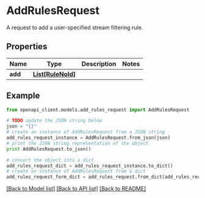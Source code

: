 # AddRulesRequest

A request to add a user-specified stream filtering rule.

## Properties
Name | Type | Description | Notes
------------ | ------------- | ------------- | -------------
**add** | [**List[RuleNoId]**](RuleNoId.md) |  | 

## Example

```python
from openapi_client.models.add_rules_request import AddRulesRequest

# TODO update the JSON string below
json = "{}"
# create an instance of AddRulesRequest from a JSON string
add_rules_request_instance = AddRulesRequest.from_json(json)
# print the JSON string representation of the object
print AddRulesRequest.to_json()

# convert the object into a dict
add_rules_request_dict = add_rules_request_instance.to_dict()
# create an instance of AddRulesRequest from a dict
add_rules_request_form_dict = add_rules_request.from_dict(add_rules_request_dict)
```
[[Back to Model list]](../README.md#documentation-for-models) [[Back to API list]](../README.md#documentation-for-api-endpoints) [[Back to README]](../README.md)


